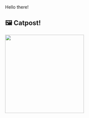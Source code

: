 Hello there!



## 🖼️ Catpost!

<sub>
    <img src="https://cdn2.thecatapi.com/images/ahWjds6Hi.jpg" height="256">
</sub>

